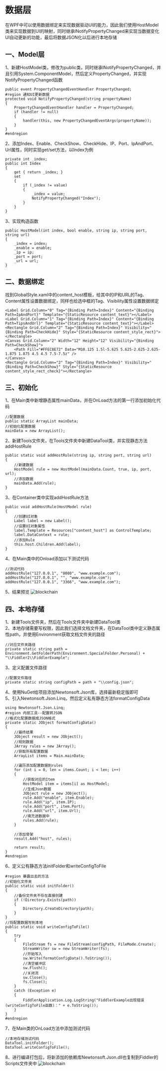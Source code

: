 # 数据层
在WPF中可以使用数据绑定来实现数据驱动UI的能力，因此我们使用HostModel类来实现数据到UI的映射，同时继承INotifyPropertyChanged来实现当数据变化UI自动更新的功能，最后将数据JSON化以后进行本地存储
## 一、Model层
1、新建HostModel类，修改为public类，同时继承INotifyPropertyChanged，并且引用System.ComponentModel，然后定义PropertyChanged，并实现NotifyPropertyChanged函数
```
public event PropertyChangedEventHandler PropertyChanged;
#region 通知UI更新数据
protected void NotifyPropertyChanged(string propertyName)
{
    PropertyChangedEventHandler handler = PropertyChanged;
    if (handler != null)
    {
        handler(this, new PropertyChangedEventArgs(propertyName));
    }
}
#endregion
```
2、添加Index、Enable、CheckShow、CheckHide、IP、Port、IpAndPort、Url属性，同时实现get/set方法，以Index为例
```
private int _index;
public int Index
{
    get { return _index; }
    set
    {
        if (_index != value)
        {
            _index = value;
            NotifyPropertyChanged("Index");
        }
    }
}
```
3、实现构造函数
```
public HostModel(int index, bool enable, string ip, string port, string url)
{
    _index = index;
    _enable = enable;
    _ip = ip;
    _port = port;
    _url = url;
}
```
## 二、数据绑定
找到GlobalStyle.xaml中的content_host模板，给其中的IP和URL的Tag、Content属性设置数据绑定，同样也给选中框的Tag、Visibility属性设置数据绑定
```
<Label Grid.Column="0" Tag="{Binding Path=Index}" Content="{Binding Path=IpAndPort}" Template="{StaticResource content_text}"></Label>
<Label Grid.Column="1" Tag="{Binding Path=Index}" Content="{Binding Path=TipsAndUrl}" Template="{StaticResource content_text}"></Label>
<Rectangle Grid.Column="2" Tag="{Binding Path=Index}" Visibility="{Binding Path=CheckHide}" Style="{StaticResource content_style_rect}"></Rectangle>
<Canvas Grid.Column="2" Width="12" Height="12" Visibility="{Binding Path=CheckShow}">
    <Path Fill="#FFEC8E72" Data="M10.125 1.5l-5.625 5.625-2.625-2.625-1.875 1.875 4.5 4.5 7.5-7.5z" />
</Canvas>
<Rectangle Grid.Column="2" Tag="{Binding Path=Index}" Visibility="{Binding Path=CheckShow}" Style="{StaticResource content_style_rect_check}"></Rectangle>
```
## 三、初始化
1、在Main类中新增静态属性mainData，并在OnLoad方法的第一行添加初始化代码
```
//配置数据
public static ArrayList mainData;
//初始化配置数据
mainData = new ArrayList();
```
2、新建Tools文件夹，在Tools文件夹中新建DataTool类，并实现静态方法addHostRule
```
public static void addHostRule(string ip, string port, string url)
{
    //新建数据
    HostModel rule = new HostModel(mainData.Count, true, ip, port, url);
    //添加数据
    mainData.Add(rule);
}
```
3、在Container类中实现addHostRule方法
```
public void addHostRule(HostModel rule)
{
    //创建UI对象
    Label label = new Label();
    //设置UI对象属性
    label.Template = Resources["content_host"] as ControlTemplate;
    label.DataContext = rule;
    //添加Rule
    this.host.Children.Add(label);
}
```
4、在Main类中的Onload添加以下测试代码
```
//测试代码
addHostRule("127.0.0.1", "8080", "www.example.com");
addHostRule("127.0.0.1", "", "www.example.com");
addHostRule("127.0.0.1", "3366", "www.example.com");
```
5、结果预览
![blockchain](https://raw.githubusercontent.com/Ke1992/Fiddler-Plug-Example/master/images/004%20Data%20Model/001.png "数据绑定")
## 四、本地存储
1、新建Tools文件夹，然后在Tools文件夹中新建DataTool类  
2、本地存储需要写权限，因此我们选择文档文件夹，在DataTool类中定义静态属性path，并使用Environment获取文档文件夹的路径
```
//对应文件夹路径
private static string path = Environment.GetFolderPath(Environment.SpecialFolder.Personal) + "\\Fiddler2\\FiddlerExample";
```
3、定义配置文件路径
```
//配置文件路径
private static string configPath = path + "\\config.json";
```
4、使用NuGet给项目添加Newtonsoft.Json库，选择最新稳定版即可  
5、引入Newtonsoft.Json.Linq，然后定义私有静态方法formatConfigData
```
using Newtonsoft.Json.Linq;
#region 内部工具--配置转JSON
//格式化配置数据成JSON格式
private static JObject formatConfigData()
{
    //最终结果
    JObject result = new JObject();
    //规则数据
    JArray rules = new JArray();
    //获取所有配置数据
    ArrayList items = Main.mainData;

    //遍历添加配置数据到rules
    for (int i = 0, len = items.Count; i < len; i++)
    {
        //获取对应的Item
        HostModel item = items[i] as HostModel;
        //生成Json数据
        JObject rule = new JObject();
        rule.Add("enable", item.Enable);
        rule.Add("ip", item.IP);
        rule.Add("port", item.Port);
        rule.Add("url", item.Url);
        //填充进数据中
        rules.Add(rule);
    }

    //添加骨架
    result.Add("host", rules);

    return result;
}
#endregion
```
6、定义公有静态方法initFolder和writeConfigToFile
```
#region 暴露出去的方法
//初始化文件夹
public static void initFolder()
{
    //备份文件夹不存在直接创建
    if (!Directory.Exists(path))
    {
        Directory.CreateDirectory(path);
    }
}
//将配置数据写到本地
public static void writeConfigToFile()
{
    try
    {
        FileStream fs = new FileStream(configPath, FileMode.Create);
        StreamWriter sw = new StreamWriter(fs);
        //开始写入
        sw.Write(formatConfigData().ToString());
        //清空缓冲区
        sw.Flush();
        //关闭流
        sw.Close();
        fs.Close();
    }
    catch (Exception e)
    {
        FiddlerApplication.Log.LogString("FiddlerExample出现错误(writeConfigToFile函数)：" + e.ToString());
    }
}
#endregion
```
7、在Main类的OnLoad方法中添加测试代码
```
//本地存储测试代码
DataTool.initFolder();
DataTool.writeConfigToFile();
```
8、进行编译打包后，将新添加的依赖库Newtonsoft.Json.dll也复制到Fiddler的Scripts文件夹中
![blockchain](https://raw.githubusercontent.com/Ke1992/Fiddler-Plug-Example/master/images/004%20Data%20Model/002.png "本地存储")
